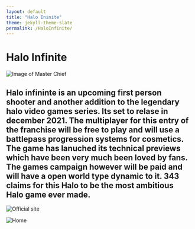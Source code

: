 ```yaml
---
layout: default
title: "Halo Ininite"
theme: jekyll-theme-slate
permalink: /HaloInfinite/
---
```


# Halo Infinite
![Image of Master Chief](https://www.looper.com/img/gallery/the-untold-truth-of-halos-master-chief/intro-1603465431.jpg)

## Halo infininte is an upcoming first person shooter and another addition to the legendary halo video games series. Its set to relase in december 2021. The multiplayer for this entry of the franchise will be free to play and will use a battlepass progression systems for cosmetics. The game has lanuched its technical previews which have been very much been loved by fans. The games campaign however will be paid and will have a open world type dynamic to it. 343 claims for this Halo to be the most ambitious Halo game ever made. 

![Official site](https://www.halowaypoint.com/en-us/games/halo-infinite)

![Home](https://pranbhardwaj.github.io/Mini-Website-Project/)
